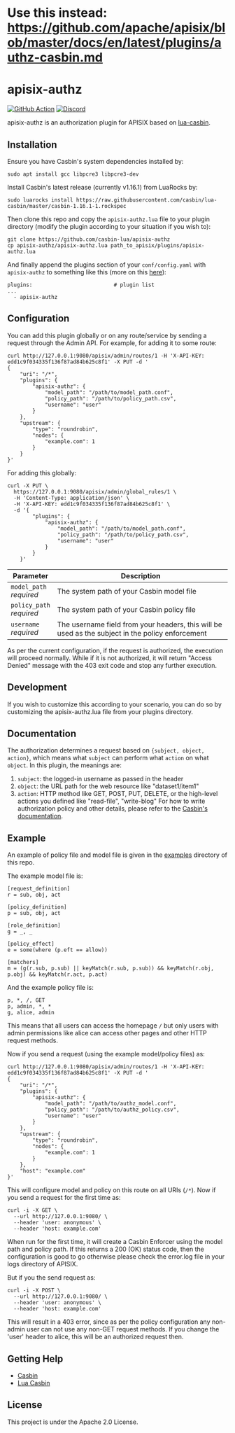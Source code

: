 # Use this instead: https://github.com/apache/apisix/blob/master/docs/en/latest/plugins/authz-casbin.md

# apisix-authz

[![GitHub Action](https://github.com/casbin-lua/apisix-authz/workflows/test/badge.svg?branch=master)](https://github.com/casbin-lua/apisix-authz/actions)
[![Discord](https://img.shields.io/discord/1022748306096537660?logo=discord&label=discord&color=5865F2)](https://discord.gg/S5UjpzGZjN)

apisix-authz is an authorization plugin for APISIX based on [lua-casbin](https://github.com/casbin/lua-casbin/).

## Installation

Ensure you have Casbin's system dependencies installed by:
```
sudo apt install gcc libpcre3 libpcre3-dev
```

Install Casbin's latest release (currently v1.16.1) from LuaRocks by:
```
sudo luarocks install https://raw.githubusercontent.com/casbin/lua-casbin/master/casbin-1.16.1-1.rockspec
```

Then clone this repo and copy the `apisix-authz.lua` file to your plugin directory (modify the plugin according to your situation if you wish to):
```
git clone https://github.com/casbin-lua/apisix-authz
cp apisix-authz/apisix-authz.lua path_to_apisix/plugins/apisix-authz.lua
```

And finally append the plugins section of your `conf/config.yaml` with `apisix-authz` to something like this (more on this [here](https://github.com/apache/apisix/blob/master/docs/en/latest/plugin-develop.md#:~:text=To%20enable%20your%20plugin%2C%20copy%20this%20plugin%20list%20into%20conf/config.yaml%2C%20and%20add%20your%20plugin%20name.%20For%20instance%3A)):
```
plugins:                          # plugin list
...
  - apisix-authz
```

## Configuration

You can add this plugin globally or on any route/service by sending a request through the Admin API. For example, for adding it to some route:
```
curl http://127.0.0.1:9080/apisix/admin/routes/1 -H 'X-API-KEY: edd1c9f034335f136f87ad84b625c8f1' -X PUT -d '
{
    "uri": "/*",
    "plugins": {
        "apisix-authz": {
            "model_path": "/path/to/model_path.conf",
            "policy_path": "/path/to/policy_path.csv",
            "username": "user"
        }
    },
    "upstream": {
        "type": "roundrobin",
        "nodes": {
            "example.com": 1
        }
    }
}'

```

For adding this globally:
```
curl -X PUT \
  https://127.0.0.1:9080/apisix/admin/global_rules/1 \
  -H 'Content-Type: application/json' \
  -H 'X-API-KEY: edd1c9f034335f136f87ad84b625c8f1' \
  -d '{
        "plugins": {
            "apisix-authz": {
                "model_path": "/path/to/model_path.conf",
                "policy_path": "/path/to/policy_path.csv",
                "username": "user"
            }
        }
    }'
```

<table><thead>
<tr>
<th>Parameter</th>
<th>Description</th>
</tr>
</thead><tbody>
<tr>
<td><code>model_path</code><br><em>required</em></td>
<td>The system path of your Casbin model file</td>
</tr>
<tr>
<td><code>policy_path</code><br><em>required</em></td>
<td>The system path of your Casbin policy file</td>
</tr>
<td><code>username</code><br><em>required</em></td>
<td>The username field from your headers, this will be used as the subject in the policy enforcement</td>
</tr>
</tbody></table>

As per the current configuration, if the request is authorized, the execution will proceed normally. While if it is not authorized, it will return "Access Denied" message with the 403 exit code and stop any further execution.

## Development

If you wish to customize this according to your scenario, you can do so by customizing the apisix-authz.lua file from your plugins directory.

## Documentation

The authorization determines a request based on `{subject, object, action}`, which means what `subject` can perform what `action` on what `object`. In this plugin, the meanings are:
1. `subject`: the logged-in username as passed in the header
2. `object`: the URL path for the web resource like "dataset1/item1"
3. `action`: HTTP method like GET, POST, PUT, DELETE, or the high-level actions you defined like "read-file", "write-blog"
For how to write authorization policy and other details, please refer to the [Casbin's documentation](https://casbin.org/).

## Example

An example of policy file and model file is given in the [examples](https://github.com/casbin-lua/apisix-authz/tree/master/examples) directory of this repo. 

The example model file is:
```
[request_definition]
r = sub, obj, act

[policy_definition]
p = sub, obj, act

[role_definition]
g = _, _

[policy_effect]
e = some(where (p.eft == allow))

[matchers]
m = (g(r.sub, p.sub) || keyMatch(r.sub, p.sub)) && keyMatch(r.obj, p.obj) && keyMatch(r.act, p.act)
```

And the example policy file is:
```
p, *, /, GET
p, admin, *, *
g, alice, admin
```

This means that all users can access the homepage `/` but only users with admin permissions like alice can access other pages and other HTTP request methods.

Now if you send a request (using the example model/policy files) as:
```
curl http://127.0.0.1:9080/apisix/admin/routes/1 -H 'X-API-KEY: edd1c9f034335f136f87ad84b625c8f1' -X PUT -d '
{
    "uri": "/*",
    "plugins": {
        "apisix-authz": {
            "model_path": "/path/to/authz_model.conf",
            "policy_path": "/path/to/authz_policy.csv",
            "username": "user"
        }
    },
    "upstream": {
        "type": "roundrobin",
        "nodes": {
            "example.com": 1
        }
    },
    "host": "example.com"
}'
```

This will configure model and policy on this route on all URIs (`/*`). Now if you send a request for the first time as:
```
curl -i -X GET \
  --url http://127.0.0.1:9080/ \
  --header 'user: anonymous' \
  --header 'host: example.com'
```

When run for the first time, it will create a Casbin Enforcer using the model path and policy path. If this returns a 200 (OK) status code, then the configuration is good to go otherwise please check the error.log file in your logs directory of APISIX.

But if you the send request as:
```
curl -i -X POST \
  --url http://127.0.0.1:9080/ \
  --header 'user: anonymous' \
  --header 'host: example.com'
```
This will result in a 403 error, since as per the policy configuration any non-admin user can not use any non-GET request methods. If you change the 'user' header to alice, this will be an authorized request then.

## Getting Help

- [Casbin](https://casbin.org/)
- [Lua Casbin](https://github.com/casbin/lua-casbin/)

## License

This project is under the Apache 2.0 License.
